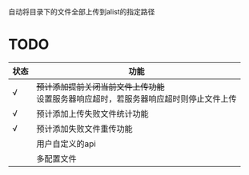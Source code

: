 自动将目录下的文件全部上传到alist的指定路径

# TODO

| 状态 | 功能                                                 |
|----|----------------------------------------------------|
| √  | ~~预计添加提前关闭当前文件上传功能~~<br/>设置服务器响应超时，若服务器响应超时则停止文件上传 |
| √  | 预计添加上传失败文件统计功能                                     |
| √  | 预计添加失败文件重传功能                                       |
|    | 用户自定义的api                                          |
|    | 多配置文件                                              |